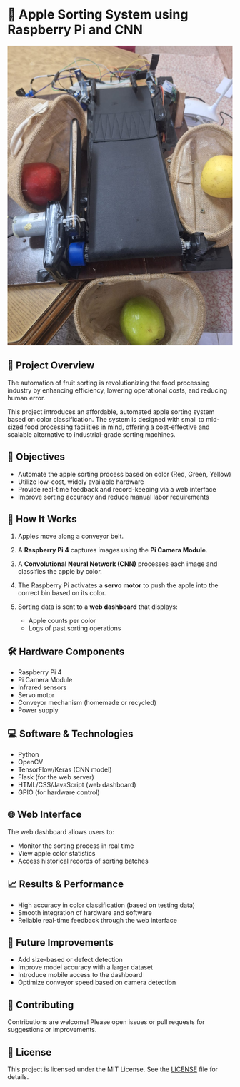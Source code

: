 # 🍎 Apple Sorting System using Raspberry Pi and CNN

![System Overview](./Apples_categorization.jpg)

## 📌 Project Overview

The automation of fruit sorting is revolutionizing the food processing industry by enhancing efficiency, lowering operational costs, and reducing human error.

This project introduces an affordable, automated apple sorting system based on color classification. The system is designed with small to mid-sized food processing facilities in mind, offering a cost-effective and scalable alternative to industrial-grade sorting machines.

## 🎯 Objectives

* Automate the apple sorting process based on color (Red, Green, Yellow)
* Utilize low-cost, widely available hardware
* Provide real-time feedback and record-keeping via a web interface
* Improve sorting accuracy and reduce manual labor requirements

## 🧠 How It Works

1. Apples move along a conveyor belt.
2. A **Raspberry Pi 4** captures images using the **Pi Camera Module**.
3. A **Convolutional Neural Network (CNN)** processes each image and classifies the apple by color.
4. The Raspberry Pi activates a **servo motor** to push the apple into the correct bin based on its color.
5. Sorting data is sent to a **web dashboard** that displays:

   * Apple counts per color
   * Logs of past sorting operations

## 🛠️ Hardware Components

* Raspberry Pi 4
* Pi Camera Module
* Infrared sensors
* Servo motor
* Conveyor mechanism (homemade or recycled)
* Power supply

## 💻 Software & Technologies

* Python
* OpenCV
* TensorFlow/Keras (CNN model)
* Flask (for the web server)
* HTML/CSS/JavaScript (web dashboard)
* GPIO (for hardware control)

## 🌐 Web Interface

The web dashboard allows users to:

* Monitor the sorting process in real time
* View apple color statistics
* Access historical records of sorting batches

## 📈 Results & Performance

* High accuracy in color classification (based on testing data)
* Smooth integration of hardware and software
* Reliable real-time feedback through the web interface

## 🚀 Future Improvements

* Add size-based or defect detection
* Improve model accuracy with a larger dataset
* Introduce mobile access to the dashboard
* Optimize conveyor speed based on camera detection

## 🤝 Contributing

Contributions are welcome! Please open issues or pull requests for suggestions or improvements.

## 📄 License

This project is licensed under the MIT License. See the [LICENSE](LICENSE) file for details.
